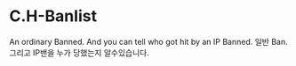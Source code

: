 # C.H-Banlist

An ordinary Banned. And you can tell who got hit by an IP Banned.
일반 Ban. 그리고 IP밴을 누가 당했는지 알수있습니다.
